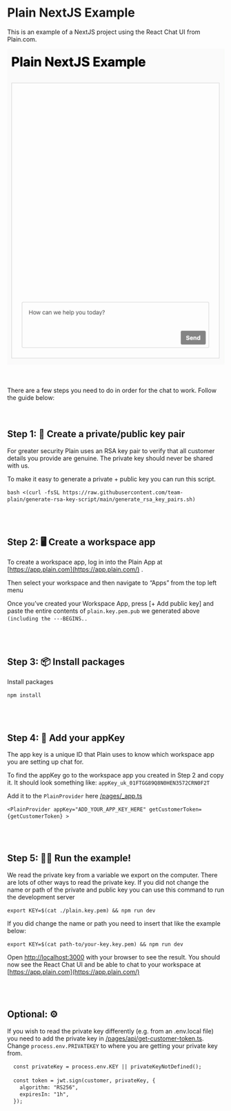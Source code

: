 # Plain NextJS Example

This is an example of a NextJS project using the React Chat UI from Plain.com.

![Plain React Chat UI](/public/chat.gif)

<br /> <br />
There are a few steps you need to do in order for the chat to work. Follow the guide below:
<br /> <br /> <br />

## Step 1: 🔐 Create a private/public key pair

For greater security Plain uses an RSA key pair to verify that all customer details you provide are genuine. The private key should never be shared with us.

To make it easy to generate a private + public key you can run this script.

```
bash <(curl -fsSL https://raw.githubusercontent.com/team-plain/generate-rsa-key-script/main/generate_rsa_key_pairs.sh)
```

<br /> <br />

## Step 2: 🖥 Create a workspace app

To create a workspace app, log in into the Plain App at [https://app.plain.com](https://app.plain.com/) .

Then select your workspace and then navigate to “Apps” from the top left menu

Once you’ve created your Workspace App, press [+ Add public key] and paste the entire contents of `plain.key.pem.pub` we generated above `(including the ---BEGINS..`

<br /> <br />

## Step 3: 📦 Install packages

Install packages

```bash
npm install
```

<br /> <br />

## Step 4: 🔑 Add your appKey

The app key is a unique ID that Plain uses to know which workspace app you are setting up chat for.

To find the appKey go to the workspace app you created in Step 2 and copy it. It should look something like: `appKey_uk_01FTGG89Q8N0HEN3572CRN0F2T`

Add it to the `PlainProvider` here [/pages/\_app.ts](/pages/_app.ts)

```
<PlainProvider appKey="ADD_YOUR_APP_KEY_HERE" getCustomerToken={getCustomerToken} >
```

<br /> <br />

## Step 5: 🏃‍♀️ Run the example!

We read the private key from a variable we export on the computer. There are lots of other ways to read the private key.
If you did not change the name or path of the private and public key you can use this command to run the development server

```
export KEY=$(cat ./plain.key.pem) && npm run dev
```

If you did change the name or path you need to insert that like the example below:

```
export KEY=$(cat path-to/your-key.key.pem) && npm run dev
```

Open [http://localhost:3000](http://localhost:3000) with your browser to see the result. You should now see the React Chat UI and be able to chat to your workspace at [https://app.plain.com](https://app.plain.com/)

<br /> <br />

## Optional: ⚙️

If you wish to read the private key differently (e.g. from an .env.local file) you need to add the private key in [/pages/api/get-customer-token.ts](/pages/api/get-customer-token.ts).
Change `process.env.PRIVATEKEY` to where you are getting your private key from.

```
  const privateKey = process.env.KEY || privateKeyNotDefined();

  const token = jwt.sign(customer, privateKey, {
    algorithm: "RS256",
    expiresIn: "1h",
  });
```
